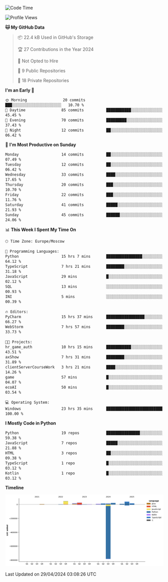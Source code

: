 <!--START_SECTION:waka-->
![Code Time](http://img.shields.io/badge/Code%20Time-296%20hrs%2024%20mins-blue)

![Profile Views](http://img.shields.io/badge/Profile%20Views-0-blue)

**🐱 My GitHub Data** 

> 📦 22.4 kB Used in GitHub's Storage 
 > 
> 🏆 27 Contributions in the Year 2024
 > 
> 🚫 Not Opted to Hire
 > 
> 📜 9 Public Repositories 
 > 
> 🔑 18 Private Repositories 
 > 
**I'm an Early 🐤** 

```text
🌞 Morning                20 commits          ███░░░░░░░░░░░░░░░░░░░░░░   10.70 % 
🌆 Daytime                85 commits          ███████████░░░░░░░░░░░░░░   45.45 % 
🌃 Evening                70 commits          █████████░░░░░░░░░░░░░░░░   37.43 % 
🌙 Night                  12 commits          ██░░░░░░░░░░░░░░░░░░░░░░░   06.42 % 
```
📅 **I'm Most Productive on Sunday** 

```text
Monday                   14 commits          ██░░░░░░░░░░░░░░░░░░░░░░░   07.49 % 
Tuesday                  12 commits          ██░░░░░░░░░░░░░░░░░░░░░░░   06.42 % 
Wednesday                33 commits          ████░░░░░░░░░░░░░░░░░░░░░   17.65 % 
Thursday                 20 commits          ███░░░░░░░░░░░░░░░░░░░░░░   10.70 % 
Friday                   22 commits          ███░░░░░░░░░░░░░░░░░░░░░░   11.76 % 
Saturday                 41 commits          █████░░░░░░░░░░░░░░░░░░░░   21.93 % 
Sunday                   45 commits          ██████░░░░░░░░░░░░░░░░░░░   24.06 % 
```


📊 **This Week I Spent My Time On** 

```text
🕑︎ Time Zone: Europe/Moscow

💬 Programming Languages: 
Python                   15 hrs 7 mins       ████████████████░░░░░░░░░   64.12 % 
TypeScript               7 hrs 21 mins       ████████░░░░░░░░░░░░░░░░░   31.18 % 
JavaScript               29 mins             █░░░░░░░░░░░░░░░░░░░░░░░░   02.12 % 
SQL                      13 mins             ░░░░░░░░░░░░░░░░░░░░░░░░░   00.93 % 
INI                      5 mins              ░░░░░░░░░░░░░░░░░░░░░░░░░   00.39 % 

🔥 Editors: 
PyCharm                  15 hrs 37 mins      █████████████████░░░░░░░░   66.27 % 
WebStorm                 7 hrs 57 mins       ████████░░░░░░░░░░░░░░░░░   33.73 % 

🐱‍💻 Projects: 
hr_game_auth             10 hrs 15 mins      ███████████░░░░░░░░░░░░░░   43.51 % 
axShow                   7 hrs 31 mins       ████████░░░░░░░░░░░░░░░░░   31.89 % 
clientServerCourseWork   3 hrs 21 mins       ████░░░░░░░░░░░░░░░░░░░░░   14.26 % 
game                     57 mins             █░░░░░░░░░░░░░░░░░░░░░░░░   04.07 % 
ecoAI                    50 mins             █░░░░░░░░░░░░░░░░░░░░░░░░   03.54 % 

💻 Operating System: 
Windows                  23 hrs 35 mins      █████████████████████████   100.00 % 
```

**I Mostly Code in Python** 

```text
Python                   19 repos            ███████████████░░░░░░░░░░   59.38 % 
JavaScript               7 repos             █████░░░░░░░░░░░░░░░░░░░░   21.88 % 
HTML                     3 repos             ██░░░░░░░░░░░░░░░░░░░░░░░   09.38 % 
TypeScript               1 repo              █░░░░░░░░░░░░░░░░░░░░░░░░   03.12 % 
Kotlin                   1 repo              █░░░░░░░░░░░░░░░░░░░░░░░░   03.12 % 
```



**Timeline**

![Lines of Code chart](https://raw.githubusercontent.com/adlemx/adlemx/main/assets/bar_graph.png)


 Last Updated on 29/04/2024 03:08:26 UTC
<!--END_SECTION:waka-->
